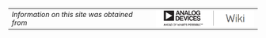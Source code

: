   
  
<br>  

<table><tr><td border="0"><i>Information on this site was obtained from</i></td><td>
<a href="https://wiki.analog.com/"><img src="https://github.com/ArrowElectronics/arrow-adi-intel-psg/blob/master/images/ADI_Wiki.PNG" width="200" align="middle"/></a></td></tr></table>

